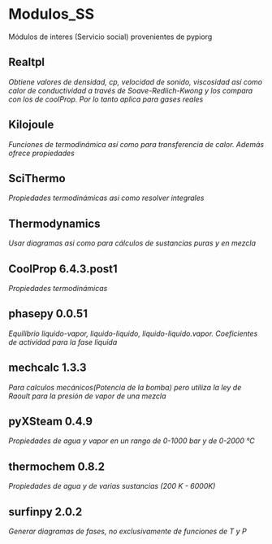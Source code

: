 # Modulos_SS
Módulos de interes (Servicio social) provenientes de pypiorg

## Realtpl 
*Obtiene valores de densidad, cp, velocidad de sonido, viscosidad así como calor de conductividad a través de Soave-Redlich-Kwong y los compara con los de coolProp. Por lo tanto aplica para gases reales*

## Kilojoule
*Funciones de termodinámica así como para transferencia de calor. Además ofrece propiedades*

## SciThermo 
*Propiedades termodinámicas asi como resolver integrales*

## Thermodynamics 
*Usar diagramas asi como para cálculos de sustancias puras y en mezcla*

## CoolProp 6.4.3.post1
*Propiedades termodinámicas*

## phasepy 0.0.51
*Equilibrio liquido-vapor, liquido-liquido, liquido-liquido.vapor. Coeficientes de actividad para la fase liquida* 

## mechcalc 1.3.3
*Para calculos mecánicos(Potencia de la bomba) pero utiliza la ley de Raoult para la presión de vapor de una mezcla*

## pyXSteam 0.4.9
*Propiedades de agua y vapor en un rango de 0-1000 bar y de 0-2000 °C*

## thermochem 0.8.2
*Propiedades de agua y de varias sustancias (200 K - 6000K)*

## surfinpy 2.0.2
*Generar diagramas de fases, no exclusivamente de funciones de T y P*

